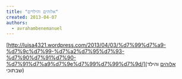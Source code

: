 ```yaml
---
title: "אלוהים והילדים"
created: 2013-04-07
authors: 
  - avrahambenemanuel
---
```


[http://luisa4321.wordpress.com/2013/04/03/%d7%99%d7%a9-%d7%9c%d7%99-%d7%a2%d7%95%d7%93-%d7%90%d7%91%d7%90-%d7%91%d7%a9%d7%9e%d7%99%d7%99%d7%9d/](אלוהים והילד שבתוכי)
